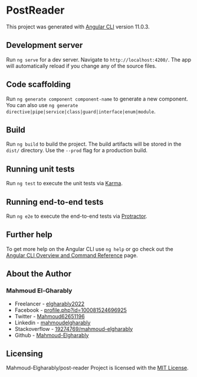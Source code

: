 # PostReader

This project was generated with [Angular CLI](https://github.com/angular/angular-cli) version 11.0.3.

## Development server

Run `ng serve` for a dev server. Navigate to `http://localhost:4200/`. The app will automatically reload if you change any of the source files.

## Code scaffolding

Run `ng generate component component-name` to generate a new component. You can also use `ng generate directive|pipe|service|class|guard|interface|enum|module`.

## Build

Run `ng build` to build the project. The build artifacts will be stored in the `dist/` directory. Use the `--prod` flag for a production build.

## Running unit tests

Run `ng test` to execute the unit tests via [Karma](https://karma-runner.github.io).

## Running end-to-end tests

Run `ng e2e` to execute the end-to-end tests via [Protractor](http://www.protractortest.org/).

## Further help

To get more help on the Angular CLI use `ng help` or go check out the [Angular CLI Overview and Command Reference](https://angular.io/cli) page.

## About the Author

### Mahmoud El-Gharably

- Freelancer - [elgharably2022](https://www.freelancer.com/u/elgharably2022)
- Facebook - [profile.php?id=100081524696925](https://www.facebook.com/profile.php?id=100081524696925)
- Twitter - [Mahmoud62651196](https://twitter.com/Mahmoud62651196)
- Linkedin - [mahmoudelgharably](https://www.linkedin.com/in/mahmoudelgharably)
- Stackoverflow - [19274769/mahmoud-elgharably](https://stackoverflow.com/users/19274769/mahmoud-elgharably)
- Github - [Mahmoud-Elgharably](https://github.com/Mahmoud-Elgharably)

## Licensing

Mahmoud-Elgharably/post-reader Project is licensed with the [MIT License](https://github.com/Mahmoud-Elgharably/post-reader/blob/main/LICENSE).
